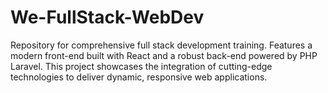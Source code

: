 # We-FullStack-WebDev

Repository for comprehensive full stack development training. Features a modern front-end built with React and a robust back-end powered by PHP Laravel. This project showcases the integration of cutting-edge technologies to deliver dynamic, responsive web applications.
